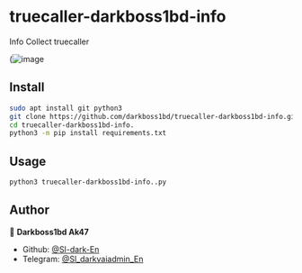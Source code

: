# truecaller-darkboss1bd-info
Info Collect truecaller

(![image](https://i.ibb.co.com/35mpVmVz/truecaller.png)

## Install

```sh
sudo apt install git python3
git clone https://github.com/darkboss1bd/truecaller-darkboss1bd-info.git
cd truecaller-darkboss1bd-info.
python3 -m pip install requirements.txt
```

## Usage

```sh
python3 truecaller-darkboss1bd-info..py
```

## Author

👤 **Darkboss1bd Ak47**

* Github: [@Sl-dark-En](https://github.com/darkboss1bd)
* Telegram: [@Sl_darkvaiadmin_En](https://t.me/darkvaiadmin)
